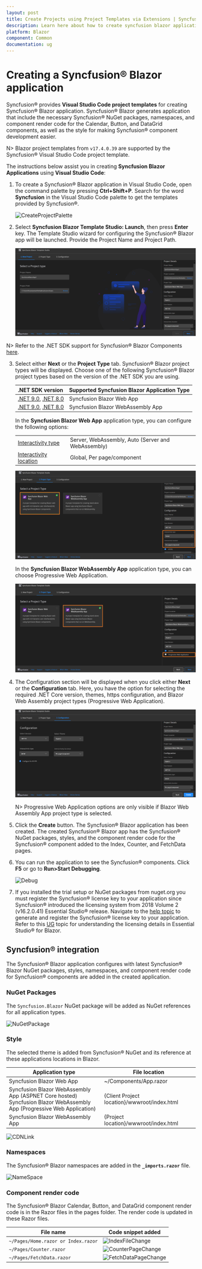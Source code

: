 ```yaml
---
layout: post
title: Create Projects using Project Templates via Extensions | Syncfusion
description: Learn here about how to create syncfusion blazor application using Syncfusion Blazor Extension for Visual Studio Code.
platform: Blazor
component: Common
documentation: ug
---
```


# Creating a Syncfusion® Blazor application

Syncfusion® provides **Visual Studio Code project templates** for creating Syncfusion® Blazor application. Syncfusion® Blazor generates application that include the necessary Syncfusion® NuGet packages, namespaces, and component render code for the Calendar, Button, and DataGrid components, as well as the style for making Syncfusion® component development easier.

N> Blazor project templates from `v17.4.0.39` are supported by the Syncfusion® Visual Studio Code project template.

The instructions below assist you in creating **Syncfusion Blazor Applications** using **Visual Studio Code**:

1. To create a Syncfusion® Blazor application in Visual Studio Code, open the command palette by pressing **Ctrl+Shift+P**. Search for the word **Syncfusion** in the Visual Studio Code palette to get the templates provided by Syncfusion®.

    ![CreateProjectPalette](images/CreateBlazorProjectPalette.png)

2. Select **Syncfusion Blazor Template Studio: Launch**, then press **Enter** key. The Template Studio wizard for configuring the Syncfusion® Blazor app will be launched. Provide the Project Name and Project Path.

    ![TemplateStudioWizard](images/ProjectLocationName.png)

N> Refer to the .NET SDK support for Syncfusion® Blazor Components [here](https://blazor.syncfusion.com/documentation/system-requirements#net-sdk).

3. Select either **Next** or the **Project Type** tab. Syncfusion® Blazor project types will be displayed. Choose one of the following Syncfusion® Blazor project types based on the version of the .NET SDK you are using.

    | .NET SDK version | Supported Syncfusion Blazor Application Type |
    | ---------------- | -------------------------------------------- |
    | [.NET 9.0](https://dotnet.microsoft.com/en-us/download/dotnet/9.0), [.NET 8.0](https://dotnet.microsoft.com/en-us/download/dotnet/8.0) | Syncfusion Blazor Web App |
    | [.NET 9.0](https://dotnet.microsoft.com/en-us/download/dotnet/9.0), [.NET 8.0](https://dotnet.microsoft.com/en-us/download/dotnet/8.0) | Syncfusion Blazor WebAssembly App |
    
    In the **Syncfusion Blazor Web App** application type, you can configure the following options:

    <table>
    <tbody>
    <tr>
    <td>
    <a href="https://learn.microsoft.com/en-us/aspnet/core/blazor/components/render-modes?view=aspnetcore-8.0#render-modes" rel="nofollow">Interactivity type</a>
    </td>
    <td>
    Server, WebAssembly, Auto (Server and WebAssembly)
    </td>
    </tr>
    <tr>
    <td>
    <a href="https://learn.microsoft.com/en-us/aspnet/core/blazor/tooling?view=aspnetcore-8.0&pivots=windows" rel="nofollow">Interactivity location</a>
    </td>
    <td>
    Global, Per page/component
    </td>
    </tr>
    </tbody>
    </table>

    ![WebAppTemplate](images/WebAppType.png)

     In the **Syncfusion Blazor WebAssembly App** application type, you can choose Progressive Web Application.

     ![ProjectType](images/ProjectTypeDetails.png)

4. The Configuration section will be displayed when you click either **Next** or the **Configuration** tab. Here, you have the option for selecting the required .NET Core version, themes, https configuration, and Blazor Web Assembly project types (Progressive Web Application).

    ![Configuration](images/Configuration.png)

    N> Progressive Web Application options are only visible if Blazor Web Assembly App project type is selected.

5. Click the **Create** button. The Syncfusion® Blazor application has been created. The created Syncfusion® Blazor app has the Syncfusion® NuGet packages, styles, and the component render code for the Syncfusion® component added to the Index, Counter, and FetchData pages.

6. You can run the application to see the Syncfusion® components. Click **F5** or go to **Run>Start Debugging**.

    ![Debug](images/Debug.png)

7. If you installed the trial setup or NuGet packages from nuget.org you must register the Syncfusion® license key to your application since Syncfusion® introduced the licensing system from 2018 Volume 2 (v16.2.0.41) Essential Studio® release. Navigate to the [help topic](https://help.syncfusion.com/common/essential-studio/licensing/license-key#how-to-generate-syncfusion-license-key) to generate and register the Syncfusion® license key to your application. Refer to this [UG](https://blazor.syncfusion.com/documentation/getting-started/license-key/overview) topic for understanding the licensing details in Essential Studio® for Blazor.

## Syncfusion® integration

The Syncfusion® Blazor application configures with latest Syncfusion® Blazor NuGet packages, styles, namespaces, and component render code for Syncfusion® components are added in the created application.

### NuGet Packages

The `Syncfusion.Blazor` NuGet package will be added as NuGet references for all application types.

![NuGetPackage](images/NuGetPackage.png)

### Style

The selected theme is added from Syncfusion® NuGet and its reference at these applications locations in Blazor.

| Application type  | File location  |
|---|---|
| Syncfusion Blazor Web App | ~/Components/App.razor |
| Syncfusion Blazor WebAssembly App (ASPNET Core hosted) <br/> Syncfusion Blazor WebAssembly App (Progressive Web Application) | {Client Project location}/wwwroot/index.html  |
| Syncfusion Blazor WebAssembly App  | {Project location}/wwwroot/index.html|

![CDNLink](images/CDNLink.png)

### Namespaces

The Syncfusion® Blazor namespaces are added in the **`_imports.razor`** file.

![NameSpace](images/NameSpace.png)

### Component render code

The Syncfusion® Blazor Calendar, Button, and DataGrid component render code is in the Razor files in the pages folder. The render code is updated in these Razor files.

| File name  | Code snippet added |
|---|---|
| `~/Pages/Home.razor or Index.razor`  | ![IndexFileChange](images/IndexFileChange.png) |
| `~/Pages/Counter.razor` | ![CounterPageChange](images/CounterPageChange.png) |
| `~/Pages/FetchData.razor`  | ![FetchDataPageChange](images/FetchDataPageChange.png) |